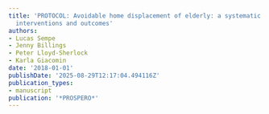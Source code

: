 ```yaml
---
title: 'PROTOCOL: Avoidable home displacement of elderly: a systematic review on factors,
  interventions and outcomes'
authors:
- Lucas Sempe
- Jenny Billings
- Peter Lloyd-Sherlock
- Karla Giacomin
date: '2018-01-01'
publishDate: '2025-08-29T12:17:04.494116Z'
publication_types:
- manuscript
publication: '*PROSPERO*'
---
```

